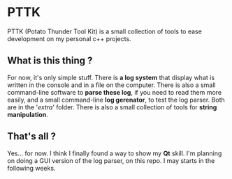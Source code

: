 # PTTK
PTTK (Potato Thunder Tool Kit) is a small collection of tools to ease development on my personal c++ projects.

## What is this thing ?
For now, it's only simple stuff. There is **a log system** that display what is written in the console and in a file on the computer. 
There is also a small command-line software to **parse these log**, if you need to read them more easily, and a small command-line **log gerenator**, to test the log parser. Both 
are in the '*extra*' folder.
There is also a small collection of tools for **string manipulation**. 

## That's all ? 
Yes... for now. I think I finally found a way to show my **Qt** skill. I'm planning on doing a GUI version of the log parser, on this repo. I may starts in the following weeks. 


